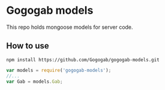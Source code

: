 # Gogogab models

This repo holds mongoose models for server code.

## How to use

`npm install https://github.com/Gogogab/gogogab-models.git`

```javascript
var models = require('gogogab-models');
//...
var Gab = models.Gab;
```
